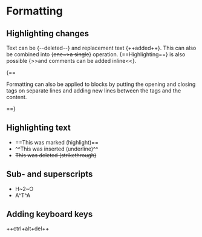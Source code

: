 # Formatting

## Highlighting changes

Text can be {--deleted--} and replacement text {++added++}. This can also be
combined into {~~one~>a single~~} operation. {==Highlighting==} is also
possible {>>and comments can be added inline<<}.

{==

Formatting can also be applied to blocks by putting the opening and closing
tags on separate lines and adding new lines between the tags and the content.

==}

## Highlighting text

- ==This was marked (highlight)==
- ^^This was inserted (underline)^^
- ~~This was deleted (strikethrough)~~

## Sub- and superscripts

- H~2~O
- A^T^A

## Adding keyboard keys

++ctrl+alt+del++
